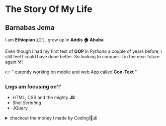 # The Story Of My Life

## Barnabas Jema

I am **Ethiopian** 🇪🇹 , grew up in **Addis 🏠 Ababa**.

Even though i had my first test of **OOP** in _Pythone_ a couple of years
before, i still feel I could have done better. So looking to conquer it in the
near future again ⚒️!

👉 " curently working on mobile and web App called **Con**-**Text** "

### Lngs am focusing on'!'

- HTML, CSS and the mighty **JS**
- Shel _Scripting_
- JQuery

<details>
<summary>checkout the money i made by Coding!🤑💰</summary>
  
  ![gotcha!](https://media.giphy.com/media/kqZqQB3F4Zv51OnZTA/giphy.gif)
</details>
